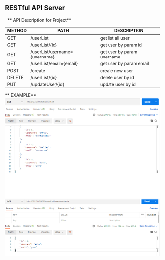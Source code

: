 ﻿## RESTful API Server ##

&nbsp;
** API Description for Project**

METHOD | PATH | DESCRIPTION 
------------|-----|------------
GET | /userList | get list all user
GET | /userList/{id} | get user by param id
GET | /userList/username={username} | get user by param username
GET | /userList/email={email} | get user by param email
POST | /create | create new user 
DELETE | /userList/{id} | delete user by id
PUT | /updateUser/{id} | update user by id

** EXAMPLE**
![alt text](./images/1.png)
![alt text](./images/2.png)
